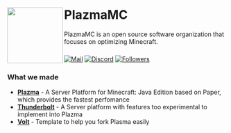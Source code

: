 <h1>
  <img src="https://raw.githubusercontent.com/PlazmaMC/PlazmaBukkit/main/src/resources/logo-900.png" align="left" id="header" width="128px" />
  PlazmaMC
</h1>
PlazmaMC is an open source software organization that focuses on optimizing Minecraft.

###

[![Mail](https://badge.plazmamc.org/mailini)](mailto:the@plazmamc.org)
[![Discord](https://badge.plazmamc.org/dismini)](https://discord.gg/MmfC52K8A8)
[![Followers](https://badge.plazmamc.org/gitmini)](https://github.com/orgs/PlazmaMC/followers)

### What we made
- **[Plazma](https://github.com/PlazmaMC/PlazmaBukkit)** - A Server Platform for Minecraft: Java Edition based on Paper, which provides the fastest perfomance
- **[Thunderbolt](https://github.com/PlazmaMC/Thunderbolt)** - A Server platform with features too experimental to implement into Plazma
- **[Volt](https://github.com/PlazmaMC/Volt)** - Template to help you fork Plasma easily
